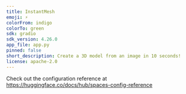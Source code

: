```yaml
---
title: InstantMesh
emoji: ⚡
colorFrom: indigo
colorTo: green
sdk: gradio
sdk_version: 4.26.0
app_file: app.py
pinned: false
short_description: Create a 3D model from an image in 10 seconds!
license: apache-2.0
---
```


Check out the configuration reference at https://huggingface.co/docs/hub/spaces-config-reference

